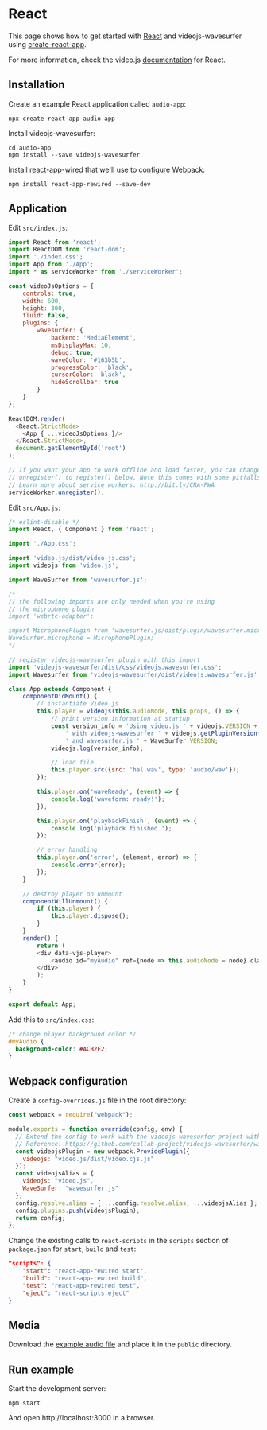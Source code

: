# React

This page shows how to get started with [React](https://reactjs.org) and
videojs-wavesurfer using [create-react-app](https://github.com/facebook/create-react-app).

For more information, check the video.js [documentation](https://github.com/videojs/video.js/blob/master/docs/guides/react.md)
for React.

## Installation

Create an example React application called `audio-app`:

```console
npx create-react-app audio-app
```

Install videojs-wavesurfer:

```console
cd audio-app
npm install --save videojs-wavesurfer
```

Install [react-app-wired](https://github.com/timarney/react-app-rewired) that we'll
use to configure Webpack:

```console
npm install react-app-rewired --save-dev
```

## Application

Edit `src/index.js`:

```javascript
import React from 'react';
import ReactDOM from 'react-dom';
import './index.css';
import App from './App';
import * as serviceWorker from './serviceWorker';

const videoJsOptions = {
    controls: true,
    width: 600,
    height: 300,
    fluid: false,
    plugins: {
        wavesurfer: {
            backend: 'MediaElement',
            msDisplayMax: 10,
            debug: true,
            waveColor: '#163b5b',
            progressColor: 'black',
            cursorColor: 'black',
            hideScrollbar: true
        }
    }
};

ReactDOM.render(
  <React.StrictMode>
    <App { ...videoJsOptions }/>
  </React.StrictMode>,
  document.getElementById('root')
);

// If you want your app to work offline and load faster, you can change
// unregister() to register() below. Note this comes with some pitfalls.
// Learn more about service workers: http://bit.ly/CRA-PWA
serviceWorker.unregister();
```

Edit `src/App.js`:

```javascript
/* eslint-disable */
import React, { Component } from 'react';

import './App.css';

import 'video.js/dist/video-js.css';
import videojs from 'video.js';

import WaveSurfer from 'wavesurfer.js';

/*
// the following imports are only needed when you're using
// the microphone plugin
import 'webrtc-adapter';

import MicrophonePlugin from 'wavesurfer.js/dist/plugin/wavesurfer.microphone.js';
WaveSurfer.microphone = MicrophonePlugin;
*/

// register videojs-wavesurfer plugin with this import
import 'videojs-wavesurfer/dist/css/videojs.wavesurfer.css';
import Wavesurfer from 'videojs-wavesurfer/dist/videojs.wavesurfer.js';

class App extends Component {
    componentDidMount() {
        // instantiate Video.js
        this.player = videojs(this.audioNode, this.props, () => {
            // print version information at startup
            const version_info = 'Using video.js ' + videojs.VERSION +
                ' with videojs-wavesurfer ' + videojs.getPluginVersion('wavesurfer') +
                ' and wavesurfer.js ' + WaveSurfer.VERSION;
            videojs.log(version_info);

            // load file
            this.player.src({src: 'hal.wav', type: 'audio/wav'});
        });

        this.player.on('waveReady', (event) => {
            console.log('waveform: ready!');
        });

        this.player.on('playbackFinish', (event) => {
            console.log('playback finished.');
        });

        // error handling
        this.player.on('error', (element, error) => {
            console.error(error);
        });
    }

    // destroy player on unmount
    componentWillUnmount() {
        if (this.player) {
            this.player.dispose();
        }
    }
    render() {
        return (
        <div data-vjs-player>
            <audio id="myAudio" ref={node => this.audioNode = node} className="video-js vjs-default-skin"></audio>
        </div>
        );
    }
}

export default App;
```

Add this to `src/index.css`:

```css
/* change player background color */
#myAudio {
  background-color: #ACB2F2;
}
```

## Webpack configuration

Create a `config-overrides.js` file in the root directory:

```javascript
const webpack = require("webpack");

module.exports = function override(config, env) {
  // Extend the config to work with the videojs-wavesurfer project without ejecting create react app.
  // Reference: https://github.com/collab-project/videojs-wavesurfer/wiki/React
  const videojsPlugin = new webpack.ProvidePlugin({
    videojs: "video.js/dist/video.cjs.js"
  });
  const videojsAlias = {
    videojs: "video.js",
    WaveSurfer: "wavesurfer.js"
  };
  config.resolve.alias = { ...config.resolve.alias, ...videojsAlias };
  config.plugins.push(videojsPlugin);
  return config;
};
```

Change the existing calls to `react-scripts` in the `scripts` section of `package.json`
for `start`, `build` and `test`:

```json
"scripts": {
    "start": "react-app-rewired start",
    "build": "react-app-rewired build",
    "test": "react-app-rewired test",
    "eject": "react-scripts eject"
}
```

## Media

Download the [example audio file](https://github.com/collab-project/videojs-wavesurfer/raw/master/examples/media/hal.wav)
and place it in the `public` directory.

## Run example

Start the development server:

```
npm start
```

And open http://localhost:3000 in a browser.

